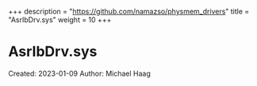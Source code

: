 +++
description = "https://github.com/namazso/physmem_drivers"
title = "AsrIbDrv.sys"
weight = 10
+++

# AsrIbDrv.sys

Created: 2023-01-09
Author: Michael Haag


